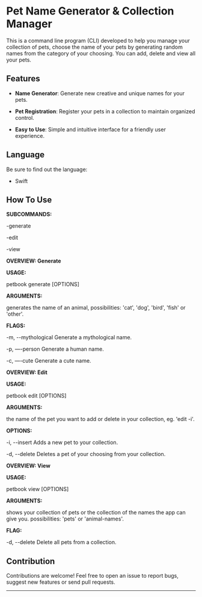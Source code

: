 # Pet Name Generator & Collection Manager

This is a command line program (CLI) developed to help you manage your collection of pets, choose the name of your pets by generating
random names from the category of your choosing. You can add, delete and view all your pets.

## Features

- **Name Generator**: Generate new creative and unique names for your pets.

- **Pet Registration**: Register your pets in a collection to maintain organized control.

- **Easy to Use**: Simple and intuitive interface for a friendly user experience.

## Language

Be sure to find out the language:

- Swift

## How To Use

**SUBCOMMANDS:**

-generate

-edit

-view

**OVERVIEW: Generate**

**USAGE:** 

petbook generate <animal> [OPTIONS]

**ARGUMENTS:**

<animal> generates the name of an animal, possibilities: 'cat', 'dog', 'bird', 'fish' or 'other'.

**FLAGS:**

-m, --mythological Generate a mythological name.

-p, —-person Generate a human name.

-c, —-cute Generate a cute name.

**OVERVIEW: Edit**

**USAGE:** 

petbook edit <pet-name> [OPTIONS]

**ARGUMENTS:**

<pet-name> the name of the pet you want to add or delete in your collection, eg. 'edit <pet-name> -i'.

**OPTIONS:**

-i, --insert Adds a new pet to your collection.

-d, --delete Deletes a pet of your choosing from your collection.

**OVERVIEW: View**

**USAGE:**

petbook view <collection> [OPTIONS]

**ARGUMENTS:**

<collection> shows your collection of pets or the collection of the names the app can give you. possibilities: 'pets' or 'animal-names'.

**FLAG:**

-d, --delete Delete all pets from a collection.

## Contribution

Contributions are welcome! Feel free to open an issue to report bugs, suggest new features or send pull requests.

---
